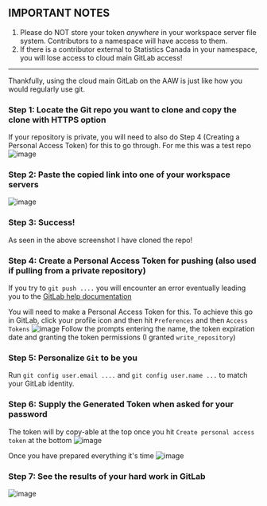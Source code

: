 ## __IMPORTANT NOTES__
1) Please do NOT store your token _anywhere_ in your workspace server file system. Contributors to a namespace will have access to them.
2) If there is a contributor external to Statistics Canada in your namespace, you will lose access to cloud main GitLab access!

-------------------


Thankfully, using the cloud main GitLab on the AAW is just like how you would regularly use git. 

### Step 1: Locate the Git repo you want to clone and copy the clone with HTTPS option
If your repository is private, you will need to also do Step 4 (Creating a Personal Access Token) for this to go through. 
For me this was a test repo 
![image](https://user-images.githubusercontent.com/23174198/217060353-ba229ced-b5c1-4eae-8878-9608835cc65f.png)

### Step 2: Paste the copied link into one of your workspace servers
![image](https://user-images.githubusercontent.com/23174198/217060697-535df6c1-d9bb-4bc3-a42b-9f085a5386d5.png)

### Step 3: Success! 
As seen in the above screenshot I have cloned the repo!

### Step 4: Create a Personal Access Token for pushing (also used if pulling from a private repository)
If you try to `git push ....` you will encounter an error eventually leading you to the [GitLab help documentation](https://gitlab.k8s.cloud.statcan.ca/help/user/profile/account/two_factor_authentication.md#error-http-basic-access-denied-the-provided-password-or-token-)

You will need to make a Personal Access Token for this. To achieve this go in GitLab, click your profile icon and then hit `Preferences` and then `Access Tokens`
![image](https://user-images.githubusercontent.com/23174198/217061060-122dded8-dc80-46ce-a907-a85913cf5dd7.png)
Follow the prompts entering the name, the token expiration date and granting the token permissions (I granted `write_repository`)

### Step 5: Personalize `Git` to be you
Run `git config user.email ....` and `git config user.name ...` to match your GitLab identity.

### Step 6: Supply the Generated Token when asked for your password
The token will by copy-able at the top once you hit `Create personal access token` at the bottom
![image](https://user-images.githubusercontent.com/23174198/217062846-03a715f1-ded5-4d80-ad4b-c647ae5e30fd.png)

Once you have prepared everything it's time
![image](https://user-images.githubusercontent.com/23174198/217063198-c1bd6c3a-ebc5-444d-98ba-24ef32faa20e.png)


### Step 7: See the results of your hard work in GitLab
![image](https://user-images.githubusercontent.com/23174198/217063990-efaa8e81-a0eb-4b6d-842e-2ca3112bb4f7.png)


